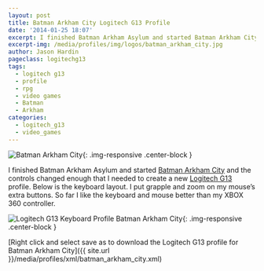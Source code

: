 ```yaml
---
layout: post
title: Batman Arkham City Logitech G13 Profile
date: '2014-01-25 18:07'
excerpt: I finished Batman Arkham Asylum and started Batman Arkham City and the controls changed enough that I needed to create a new Logitech G13 profile.
excerpt-img: /media/profiles/img/logos/batman_arkham_city.jpg
author: Jason Hardin
pageclass: logitechg13
tags:
  - logitech g13
  - profile
  - rpg
  - video games
  - Batman
  - Arkham
categories:
  - logitech_g13
  - video_games
---
```


![Batman Arkham City]({{site.url}}/media/profiles/img/logos/batman_arkham_city.jpg){: .img-responsive  .center-block }

I finished Batman Arkham Asylum and started [Batman Arkham City](http://store.steampowered.com/app/200260/) and the controls changed enough that I needed to create a new [Logitech G13](http://gaming.logitech.com/en-us/product/g13-advanced-gameboard) profile. Below is the keyboard layout. I put grapple and zoom on my mouse’s extra buttons. So far I like the keyboard and mouse better than my XBOX 360 controller.

![ Logitech G13 Keyboard Profile Batman Arkham City]({{site.url}}/media/profiles/img/batman_arkham_city_keyboard_layout.png){: .img-responsive  .center-block }

[Right click and select save as to download the Logitech G13 profile for Batman Arkham City]({{ site.url }}/media/profiles/xml/batman_arkham_city.xml)
